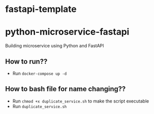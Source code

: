 # fastapi-template

# python-microservice-fastapi
Building microservice using Python and FastAPI

## How to run??
 - Run `docker-compose up -d`

## How to bash file for name changing??
 - Run `chmod +x duplicate_service.sh` to make the script executable
 - Run `duplicate_service.sh`
   
